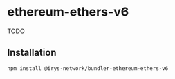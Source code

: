# ethereum-ethers-v6

TODO

## Installation

```sh
npm install @irys-network/bundler-ethereum-ethers-v6
```
